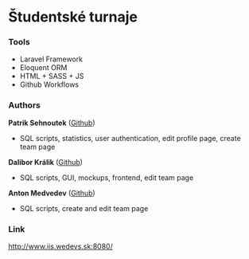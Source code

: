 # Študentské turnaje

### Tools
* Laravel Framework
* Eloquent ORM
* HTML + SASS + JS
* Github Workflows

### Authors
**Patrik Sehnoutek** (<a href="https://github.com/pat0s">Github</a>)
* SQL scripts, statistics, user authentication, edit profile page, create team page

**Dalibor Králik** (<a href="https://github.com/MrDalo">Github</a>)
* SQL scripts, GUI, mockups, frontend, edit team page

**Anton Medvedev** (<a href="https://github.com/freadrix">Github</a>)
* SQL scripts, create and edit team page

### Link
<a href="http://www.iis.wedevs.sk:8080/">http://www.iis.wedevs.sk:8080/</a>
